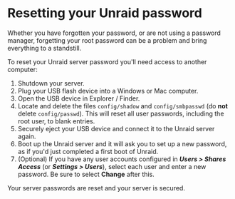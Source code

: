 # Resetting your Unraid password

Whether you have forgotten your password, or are not using a password manager, forgetting your root password can be a problem and bring everything to a standstill.

To reset your Unraid server password you'll need access to another computer:

1. Shutdown your server.
2. Plug your USB flash device into a Windows or Mac computer.
3. Open the USB device in Explorer / Finder.
4. Locate and delete the files `config/shadow` and `config/smbpasswd` (do **not** delete `config/passwd`). This will reset all user passwords, including the root user, to blank entries.
5. Securely eject your USB device and connect it to the Unraid server again.
6. Boot up the Unraid server and it will ask you to set up a new password, as if you'd just completed a first boot of Unraid.
7. (Optional) If you have any user accounts configured in ***Users > Shares Access*** (or ***Settings > Users***), select each user and enter a new password. Be sure to select **Change** after this.

Your server passwords are reset and your server is secured.

